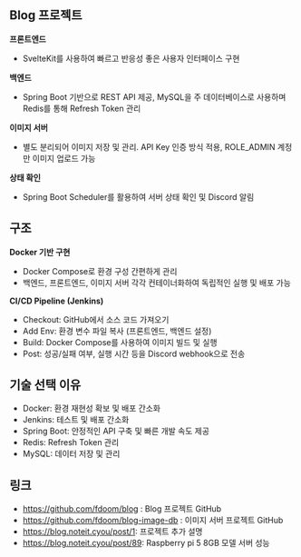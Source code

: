## Blog 프로젝트

**프론트엔드**
- SvelteKit를 사용하여 빠르고 반응성 좋은 사용자 인터페이스 구현

**백엔드**
- Spring Boot 기반으로 REST API 제공, MySQL을 주 데이터베이스로 사용하며 Redis를 통해 Refresh Token 관리 

**이미지 서버**
- 별도 분리되어 이미지 저장 및 관리. API Key 인증 방식 적용, ROLE_ADMIN 계정만 이미지 업로드 가능

**상태 확인**
- Spring Boot Scheduler를 활용하여 서버 상태 확인 및 Discord 알림

## 구조
**Docker 기반 구현**
- Docker Compose로 환경 구성 간편하게 관리
- 백엔드, 프론트엔드, 이미지 서버 각각 컨테이너화하여 독립적인 실행 및 배포 가능
         
**CI/CD Pipeline (Jenkins)** 
- Checkout:  GitHub에서 소스 코드 가져오기
- Add Env:  환경 변수 파일 복사 (프론트엔드, 백엔드 설정)
- Build:  Docker Compose를 사용하여 이미지 빌드 및 실행
- Post:  성공/실패 여부, 실행 시간 등을 Discord webhook으로 전송
         
## 기술 선택 이유 
- Docker:  환경 재현성 확보 및 배포 간소화
- Jenkins: 테스트 및 배포 간소화
- Spring Boot:  안정적인 API 구축 및 빠른 개발 속도 제공
- Redis:  Refresh Token 관리
- MySQL:  데이터 저장 및 관리

## 링크
- https://github.com/fdoom/blog : Blog 프로젝트 GitHub
- https://github.com/fdoom/blog-image-db : 이미지 서버 프로젝트 GitHub
- https://blog.noteit.cyou/post/1: 프로젝트 추가 설명
- https://blog.noteit.cyou/post/89: Raspberry pi 5 8GB 모델 서버 성능
